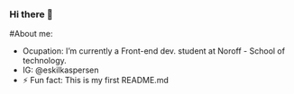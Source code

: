 ### Hi there 👋

#About me:
- Ocupation: I’m currently a Front-end dev. student at Noroff - School of technology.
- IG: @eskilkaspersen
- ⚡ Fun fact: This is my first README.md
